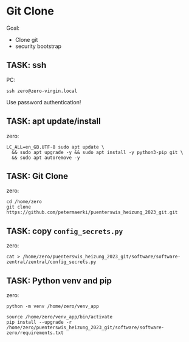 # Git Clone

Goal:
* Clone git
* security bootstrap

## TASK: ssh

PC:
```
ssh zero@zero-virgin.local
```

Use password authentication!

## TASK: apt update/install

zero:
```
LC_ALL=en_GB.UTF-8 sudo apt update \
  && sudo apt upgrade -y && sudo apt install -y python3-pip git \
  && sudo apt autoremove -y
```


## TASK: Git Clone

zero:
```
cd /home/zero
git clone https://github.com/petermaerki/puenterswis_heizung_2023_git.git
```

## TASK: copy `config_secrets.py`

zero:
```
cat > /home/zero/puenterswis_heizung_2023_git/software/software-zentral/zentral/config_secrets.py
```

## TASK: Python venv and pip

zero:
```
python -m venv /home/zero/venv_app

source /home/zero/venv_app/bin/activate
pip install --upgrade -r /home/zero/puenterswis_heizung_2023_git/software/software-zero/requirements.txt
```

